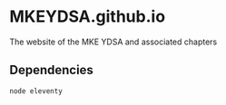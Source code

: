 # MKEYDSA.github.io
The website of the MKE YDSA and associated chapters

## Dependencies

``node eleventy``